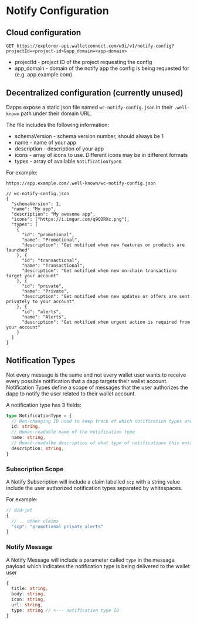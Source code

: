 # Notify Configuration

## Cloud configuration

```
GET https://explorer-api.walletconnect.com/w3i/v1/notify-config?projectId=<project-id>&app_domain=<app-domain>
```

- projectId - project ID of the project requesting the config
- app_domain - domain of the notify app the config is being requested for (e.g. app.example.com)

## Decentralized configuration (currently unused)

Dapps expose a static json file named `wc-notify-config.json` in their `.well-known` path under their domain URL.

The file includes the following information:

- schemaVersion - schema version number, should always be 1
- name - name of your app
- description - description of your app
- icons - array of icons to use. Different icons may be in different formats
- types - array of available `NotificationType`s

For example:

```jsonc
https://app.example.com/.well-known/wc-notify-config.json

// wc-notify-config.json
{
  "schemaVersion": 1,
  "name": "My app",
  "description": "My awesome app",
  "icons": ["https://i.imgur.com/q9QDRXc.png"],
  "types": [
    {
      "id": "promotional",
      "name": "Promotional",
      "description": "Get notified when new features or products are launched"
    }, {
      "id": "transactional",
      "name": "Transactional",
      "description": "Get notified when new on-chain transactions target your account"
    }, {
      "id": "private",
      "name": "Private",
      "description": "Get notified when new updates or offers are sent privately to your account"
    }, {
      "id": "alerts",
      "name": "Alerts",
      "description": "Get notified when urgent action is required from your account"
    }
  ]
}
```

## Notification Types

Not every message is the same and not every wallet user wants to receive every possible notification that a dapp targets their wallet account. Notification Types define a scope of messages that the user authorizes the dapp to notify the user related to their wallet account.

A notification type has 3 fields:
```typescript
type NotificationType = {
  // Non-changing ID used to keep track of which notification types are currently subscribed to. Can contain lowercase letters and underscores and must match the regex /^[a-z0-9_-]{2,32}$/
  id: string,
  // Human-readable name of the notification type
  name: string,
  // Human-readalbe description of what type of notifications this entails
  description: string,
}
```

### Subscription Scope

A Notify Subscription will include a claim labelled `scp` with a string value include the user authorized notification types separated by whitespaces.

For example:

```typescript
// did-jwt
{
  // .. other claims
  "scp": "promotional private alerts"
}
```

### Notify Message

A Notify Message will include a parameter called `type` in the message payload which indicates the notification type is being delivered to the wallet user

```typescript
{
  title: string,
  body: string,
  icon: string,
  url: string,
  type: string // <--- notification type ID
}
```

